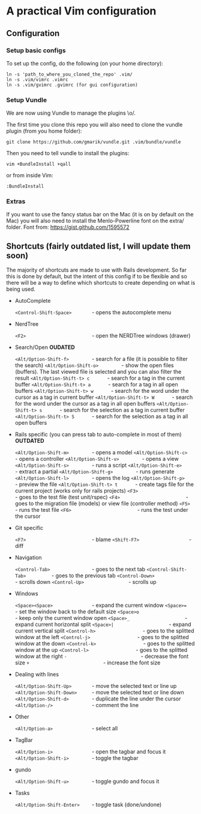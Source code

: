 # A practical Vim configuration

## Configuration

### Setup basic configs

  To set up the config, do the following (on your home directory):

  ```terminal
  ln -s 'path_to_where_you_cloned_the_repo' .vim/
  ln -s .vim/vimrc .vimrc
  ln -s .vim/gvimrc .gvimrc (for gui configuration)
  ```

### Setup Vundle

  We are now using Vundle to manage the plugins \o/.

  The first time you clone this repo you will also need to clone the vundle plugin (from you home folder):

  ```terminal
  git clone https://github.com/gmarik/vundle.git .vim/bundle/vundle
  ```

  Then you need to tell vundle to install the plugins:
  ```terminal
  vim +BundleInstall +qall
  ```
  or from inside Vim:

  ```vim
  :BundleInstall
  ```

### Extras
  If you want to use the fancy status bar on the Mac (it is on by default on the Mac) you will also need to install the Menlo-Powerline font on the extra/ folder.
  Font from: https://gist.github.com/1595572

## Shortcuts (fairly outdated list, I will update them soon)

  The majority of shortcuts are made to use with Rails development. So far this is done by default, but the intent of this config if to be flexible and so there will be a way to define which shortcuts to create depending on what is being used.

  * AutoComplete

    `<Control-Shift-Space>       ` - opens the autocomplete menu

  * NerdTree

    `<F2>                        ` - open the NERDTree windows (drawer)

  * Search/Open **OUDATED**

    `<Alt/Option-Shift-f>        ` - search for a file (it is possible to filter the search)
    `<Alt/Option-Shift-o>        ` - show the open files (buffers). The last viewed file is selected and you can also filter the result
    `<Alt/Option-Shift-t> c      ` - search for a tag in the current buffer
    `<Alt/Option-Shift-t> a      ` - search for a tag in all open buffers
    `<Alt/Option-Shift-t> w      ` - search for the word under the cursor as a tag in current buffer
    `<Alt/Option-Shift-t> W      ` - search for the word under the cursor as a tag in all open buffers
    `<Alt/Option-Shift-t> s      ` - search for the selection as a tag in current buffer
    `<Alt/Option-Shift-t> S      ` - search for the selection as a tag in all open buffers

  * Rails specific (you can press tab to auto-complete in most of them) **OUTDATED**

    `<Alt/Option-Shift-m>        ` - opens a model
    `<Alt/Option-Shift-c>        ` - opens a controller
    `<Alt/Option-Shift-v>        ` - opens a view
    `<Alt/Option-Shift-s>        ` - runs a script
    `<Alt/Option-Shift-e>        ` - extract a partial
    `<Alt/Option-Shift-g>        ` - runs generate
    `<Alt/Option-Shift-l>        ` - opens the log
    `<Alt/Option-Shift-p>        ` - preview the file
    `<Alt/Option-Shift-t> t      ` - create tags file for the current project (works only for rails projects)
    `<F3>                        ` - goes to the test file (test unit/rspec)
    `<F4>                        ` - goes to the migration file (models) or view file (controller method)
    `<F5>                        ` - runs the test file
    `<F6>                        ` - runs the test under the cursor

  * Git specific

    `<F7>                        ` - blame
    `<Shift-F7>                  ` - diff

  * Navigation

    `<Control-Tab>               ` - goes to the next tab
    `<Control-Shift-Tab>         ` - goes to the previous tab
    `<Control-Down>              ` - scrolls down
    `<Control-Up>                ` - scrolls up

  * Windows

    `<Space><Space>              ` - expand the current window
    `<Space>=                    ` - set the window back to the default size
    `<Space>o                    ` - keep only the current window open
    `<Space>_                    ` - expand current horizontal split
    `<Space>|                    ` - expand current vertical split
    `<Control-h>                 ` - goes to the splitted window at the left
    `<Control-j>                 ` - goes to the splitted window at the down
    `<Control-k>                 ` - goes to the splitted window at the up
    `<Control-l>                 ` - goes to the splitted window at the right
    `-                           ` - decrease the font size
    `+                           ` - increase the font size

  * Dealing with lines

    `<Alt/Option-Shift-Up>       ` - move the selected text or line up
    `<Alt/Option-Shift-Down>     ` - move the selected text or line down
    `<Alt/Option-Shift-d>        ` - duplicate the line under the cursor
    `<Alt/Option-/>              ` - comment the line

  * Other

    `<Alt/Option-a>              ` - select all

  * TagBar

    `<Alt/Option-i>              ` - open the tagbar and focus it
    `<Alt/Option-Shift-i>        ` - toggle the tagbar

  * gundo

    `<Alt/Option-Shift-u>        ` - toggle gundo and focus it

  * Tasks

    `<Alt/Option-Shift-Enter>    ` - toggle task (done/undone)
